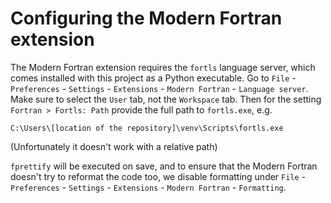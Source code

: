 # Configuring the Modern Fortran extension

The Modern Fortran extension requires the `fortls` language server, which comes installed with this project as a Python executable. Go to `File` - `Preferences` - `Settings` - `Extensions` - `Modern Fortran` - `Language server`. Make sure to select the `User` tab, not the `Workspace` tab. Then for the setting `Fortran > Fortls: Path` provide the full path to `fortls.exe`, e.g.

```
C:\Users\[location of the repository]\venv\Scripts\fortls.exe
```

(Unfortunately it doesn't work with a relative path)

`fprettify` will be executed on save, and to ensure that the Modern Fortran doesn't try to reformat the code too, we disable formatting under `File` - `Preferences` - `Settings` - `Extensions` - `Modern Fortran` - `Formatting`.
